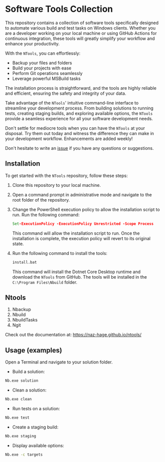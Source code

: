 # Software Tools Collection

This repository contains a collection of software tools specifically designed to automate various build and test tasks on Windows clients. Whether you are a developer working on your local machine or using GitHub Actions for continuous integration, these tools will greatly simplify your workflow and enhance your productivity.

With the `NTools`, you can effortlessly:
- Backup your files and folders
- Build your projects with ease
- Perform Git operations seamlessly
- Leverage powerful MSBuild tasks

The installation process is straightforward, and the tools are highly reliable and efficient, ensuring the safety and integrity of your data.

Take advantage of the `NTools`' intuitive command-line interface to streamline your development process. From building solutions to running tests, creating staging builds, and exploring available options, the `NTools` provide a seamless experience for all your software development needs.

Don't settle for mediocre tools when you can have the `NTools` at your disposal. Try them out today and witness the difference they can make in your development workflow. Enhancements are added weekly! 

Don't hesitate to write an [issue](https://github.com/naz-hage/`NTools`/issues) if you have any questions or suggestions.

## Installation
To get started with the `NTools` repository, follow these steps:

1. Clone this repository to your local machine.
2. Open a command prompt in administrative mode and navigate to the root folder of the repository.
3. Change the PowerShell execution policy to allow the installation script to run. Run the following command:

    ```cmd
    Set-ExecutionPolicy -ExecutionPolicy Unrestricted -Scope Process
    ```
    
    This command will allow the installation script to run. Once the installation is complete, the execution policy will revert to its original state.
4. Run the following command to install the tools:

    ```cmd
    install.bat
    ```

   This command will install the Dotnet Core Desktop runtime and download the `NTools` from GitHub. The tools will be installed in the `C:\Program Files\Nbuild` folder.

## Ntools

1. Nbackup
2. Nbuild
3. NbuildTasks
4. Ngit

Check out the documentation at: https://naz-hage.github.io/ntools/

## Usage (examples)

Open a Terminal and navigate to your solution folder.

-   Build a solution:

```cmd
Nb.exe solution
```
- Clean a solution:

```cmd
Nb.exe clean
```

- Run tests on a solution:

```cmd
Nb.exe test
```
- Create a staging build:

```cmd
Nb.exe staging
```
- Display available options:
    
```cmd
Nb.exe -c targets
```
